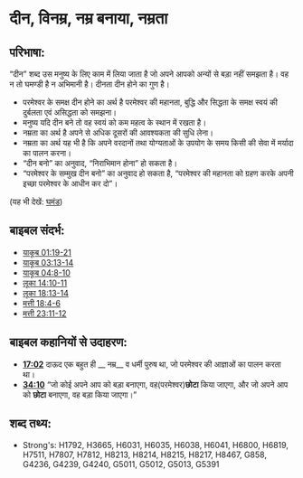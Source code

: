 # दीन, विनम्र, नम्र बनाया, नम्रता #

## परिभाषा: ##

“दीन” शब्द उस मनुष्य के लिए काम में लिया जाता है जो अपने आपको अन्यों से बड़ा नहीं समझता है। वह न तो घमण्डी है न अभिमानी है। दीनता दीन होने का गुण है।

* परमेश्वर के समक्ष दीन होने का अर्थ है परमेश्वर की महानता, बुद्धि और सिद्धता के समक्ष स्वयं की दुर्बलता एवं असिद्धता को समझना।
* मनुष्य यदि दीन बने तो वह स्वयं को कम महत्व के स्थान में रखता है।
* नम्रता का अर्थ है अपने से अधिक दूसरों की आवश्यकता की सुधि लेना।
* नम्रता का अर्थ यह भी है कि अपने वरदानों तथा योग्यताओं के उपयोग के समय किसी की सेवा में मर्यादा का पालन करना।
* “दीन बनो” का अनुवाद, “निराभिमान होना” हो सकता है।
* “परमेश्वर के सम्मुख दीन बनो” का अनुवाद हो सकता है, “परमेश्वर की महानता को ग्रहण करके अपनी इच्छा परमेश्वर के आधीन कर दो”।

(यह भी देखें: [घमंड](../other/proud.md))

## बाइबल संदर्भ: ##

* [याकूब 01:19-21](rc://en/tn/help/jas/01/19)
* [याकूब 03:13-14](rc://en/tn/help/jas/03/13)
* [याकूब 04:8-10](rc://en/tn/help/jas/04/08)
* [लूका 14:10-11](rc://en/tn/help/luk/14/10)
* [लूका 18:13-14](rc://en/tn/help/luk/18/13)
* [मत्ती 18:4-6](rc://en/tn/help/mat/18/04)
* [मत्ती 23:11-12](rc://en/tn/help/mat/23/11)

## बाइबल कहानियों से उदाहरण: ##

* __[17:02](rc://en/tn/help/obs/17/02)__ दाऊद एक बहुत ही __ नम्र__ व धर्मी पुरुष था, जो परमेश्वर की आज्ञाओं का पालन करता था।
* __[34:10](rc://en/tn/help/obs/34/10)__  “जो कोई अपने आप को बड़ा बनाएगा, वह(परमेश्वर)__छोटा__ किया जाएगा, और जो अपने आप को __छोटा__ बनाएगा, वह बड़ा किया जाएगा।”


## शब्द तथ्य: ##

* Strong's: H1792, H3665, H6031, H6035, H6038, H6041, H6800, H6819, H7511, H7807, H7812, H8213, H8214, H8215, H8217, H8467, G858, G4236, G4239, G4240, G5011, G5012, G5013, G5391
